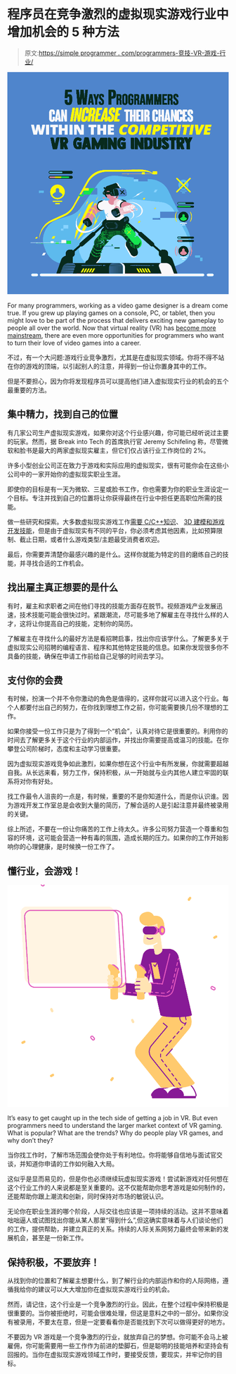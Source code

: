 # 程序员在竞争激烈的虚拟现实游戏行业中增加机会的 5 种方法

> 原文:[https://simple programmer . com/programmers-竞技-VR-游戏-行业/](https://simpleprogrammer.com/programmers-competitive-vr-gaming-industry/)

![VR Gaming Industry](img/20ec9f93a6578a346094b7043772fba8.png)

For many programmers, working as a video game designer is a dream come true. If you grew up playing games on a console, PC, or tablet, then you might love to be part of the process that delivers exciting new gameplay to people all over the world. Now that virtual reality (VR) has [become more mainstream](https://simpleprogrammer.com/unity-vr-development/), there are even more opportunities for programmers who want to turn their love of video games into a career.

不过，有一个大问题:游戏行业竞争激烈，尤其是在虚拟现实领域。你将不得不站在你的游戏的顶端，以引起别人的注意，并得到一份让你置身其中的工作。

但是不要担心，因为你将发现程序员可以提高他们进入虚拟现实行业的机会的五个最重要的方法。

## 集中精力，找到自己的位置

有几家公司生产虚拟现实游戏，如果你对这个行业感兴趣，你可能已经听说过主要的玩家。然而，据 Break into Tech 的首席执行官 Jeremy Schifeling 称，尽管微软和脸书是最大的两家虚拟现实雇主，但它们仅占该行业工作岗位的 2%。

许多小型创业公司正在致力于游戏和实际应用的虚拟现实，很有可能你会在这些小公司中的一家开始你的虚拟现实职业生涯。

即使你的目标是有一天为微软、三星或脸书工作，你也需要为你的职业生涯设定一个目标。专注并找到自己的位置将让你获得最终在行业中担任更高职位所需的技能。

做一些研究和探索。大多数虚拟现实游戏工作[需要 C/C++知识](https://simpleprogrammer.com/time-management-tips-c/)、 [3D 建模和游戏开发技能](https://www.amazon.com/Unreal-Engine-Virtual-Reality-Projects/dp/1789132878/)，但是由于虚拟现实有不同的平台，你必须考虑其他因素，比如预算限制、截止日期，或者什么游戏类型/主题最受消费者欢迎。

最后，你需要弄清楚你最感兴趣的是什么。这样你就能为特定的目的磨练自己的技能，并寻找合适的工作机会。

## 找出雇主真正想要的是什么

有时，雇主和求职者之间在他们寻找的技能方面存在脱节。视频游戏产业发展迅速，技术技能可能会很快过时。紧跟潮流，尽可能多地了解雇主在寻找什么样的人才，这将让你提高自己的技能，定制你的简历。

了解雇主在寻找什么的最好方法是看招聘启事，找出你应该学什么。了解更多关于虚拟现实公司招聘的编程语言、程序和其他特定技能的信息。如果你发现很多你不具备的技能，确保在申请工作前给自己足够的时间去学习。

## 支付你的会费

有时候，扮演一个并不令你激动的角色是值得的，这样你就可以进入这个行业。每个人都要付出自己的努力，在你找到理想工作之前，你可能需要换几份不理想的工作。

如果你接受一份工作只是为了得到一个“机会”，认真对待它是很重要的。利用你的时间去了解更多关于这个行业的内部运作，并找出你需要提高或温习的技能。在你攀登公司阶梯时，态度和主动学习很重要。

因为虚拟现实游戏竞争如此激烈，如果你想在这个行业中有所发展，你就需要超越自我。从长远来看，努力工作，保持积极，从一开始就与业内其他人建立牢固的联系将对你有好处。

找工作最令人沮丧的一点是，有时候，重要的不是你知道什么，而是你认识谁。因为游戏开发工作室总是会收到大量的简历，了解合适的人是引起注意并最终被录用的关键。

综上所述，不要在一份让你痛苦的工作上待太久。许多公司努力营造一个尊重和包容的环境，这可能会营造一种有毒的氛围，造成长期的压力。如果你的工作开始影响你的心理健康，是时候换一份工作了。

## 懂行业，会游戏！

![VR Gaming Industry](img/ac7db58e90dee68af871cb02ea3cb293.png)

It’s easy to get caught up in the tech side of getting a job in VR. But even programmers need to understand the larger market context of VR gaming. What is popular? What are the trends? Why do people play VR games, and why don’t they?

当你找工作时，了解市场范围会使你处于有利地位。你将能够自信地与面试官交谈，并知道你申请的工作如何融入大局。

这似乎是显而易见的，但是你也必须继续玩虚拟现实游戏！尝试新游戏对任何想在这个行业工作的人来说都是至关重要的。这不仅能帮助你思考游戏是如何制作的，还能帮助你跟上潮流和创新，同时保持对市场的敏锐认识。

无论你在职业生涯的哪个阶段，人际交往也应该是一项持续的活动。这并不意味着咄咄逼人或试图找出你能从某人那里“得到什么”,但这确实意味着与人们谈论他们的工作，提供帮助，并建立真正的关系。持续的人际关系网努力最终会带来新的发展机会，甚至是一份新工作。

## 保持积极，不要放弃！

从找到你的位置和了解雇主想要什么，到了解行业的内部运作和你的人际网络，遵循我给你的建议可以大大增加你在虚拟现实游戏行业的机会。

然而，请记住，这个行业是一个竞争激烈的行业。因此，在整个过程中保持积极是很重要的。当你被拒绝时，可能会很难处理，但这是意料之中的一部分。如果你没有被录用，不要太在意，但是一定要看看你是否能找到下次可以做得更好的地方。

不要因为 VR 游戏是一个竞争激烈的行业，就放弃自己的梦想。你可能不会马上被雇佣，你可能需要用一些工作作为前进的垫脚石，但是聪明的技能培养和坚持会有回报的。当你在虚拟现实游戏领域工作时，要接受反馈，要现实，并牢记你的目标。